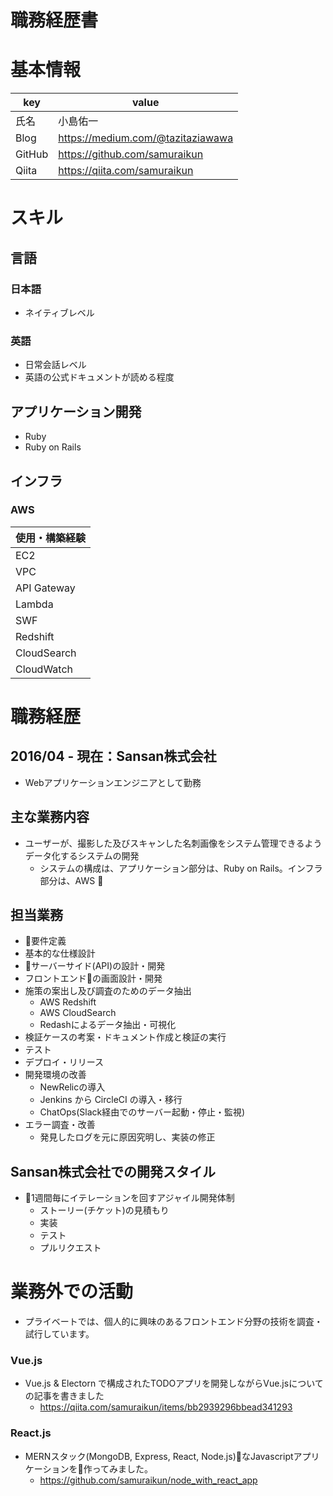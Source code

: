 # 職務経歴書

# 基本情報

| key | value|
|-----|------|
| 氏名 | 小島佑一 |
| Blog | https://medium.com/@tazitaziawawa |
| GitHub | https://github.com/samuraikun |
| Qiita | https://qiita.com/samuraikun |

# スキル

## 言語
### 日本語
- ネイティブレベル

### 英語
- 日常会話レベル
- 英語の公式ドキュメントが読める程度

## アプリケーション開発
- Ruby
- Ruby on Rails

## インフラ
### AWS

| 使用・構築経験 |
|--------------|
| EC2          |
| VPC          |
| API Gateway  |
| Lambda       |
| SWF          |
| Redshift     |
| CloudSearch  |
| CloudWatch   | 

# 職務経歴
## 2016/04 - 現在：Sansan株式会社
- Webアプリケーションエンジニアとして勤務

## 主な業務内容
- ユーザーが、撮影した及びスキャンした名刺画像をシステム管理できるようデータ化するシステムの開発
  - システムの構成は、アプリケーション部分は、Ruby on Rails。インフラ部分は、AWS

## 担当業務
- 要件定義
- 基本的な仕様設計
- サーバーサイド(API)の設計・開発
- フロントエンドの画面設計・開発
- 施策の案出し及び調査のためのデータ抽出
  - AWS Redshift
  - AWS CloudSearch
  - Redashによるデータ抽出・可視化
- 検証ケースの考案・ドキュメント作成と検証の実行
- テスト
- デプロイ・リリース
- 開発環境の改善
  - NewRelicの導入
  - Jenkins から CircleCI の導入・移行
  - ChatOps(Slack経由でのサーバー起動・停止・監視)
- エラー調査・改善
    - 発見したログを元に原因究明し、実装の修正

## Sansan株式会社での開発スタイル
- 1週間毎にイテレーションを回すアジャイル開発体制
  - ストーリー(チケット)の見積もり
  - 実装
  - テスト
  - プルリクエスト

# 業務外での活動
- プライベートでは、個人的に興味のあるフロントエンド分野の技術を調査・試行しています。

### Vue.js
- Vue.js & Electorn で構成されたTODOアプリを開発しながらVue.jsについての記事を書きました
  - https://qiita.com/samuraikun/items/bb2939296bbead341293

### React.js
- MERNスタック(MongoDB, Express, React, Node.js)なJavascriptアプリケーションを作ってみました。
  - https://github.com/samuraikun/node_with_react_app